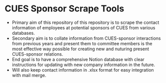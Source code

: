 # CUES Sponsor Scrape Tools
- Primary aim of this repository of this repository is to scrape the contact information of employees at potential sponsors of CUES from various databases.
- Secondary aim is to collate information from CUES-sponsor interactions from previous years and present them to committee members is the most effective way possible for creating new and nuturing present CUES-sponsor relations.
- End goal is to have a comprehensive Notion database with clear instructions for updating with new company information in the future.
- Will also keep contact information in .xlsx format for easy integration with mail merge.
